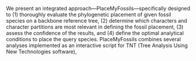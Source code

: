 We present an integrated approach—PlaceMyFossils—specifically designed to (1) thoroughly evaluate the phylogenetic placement of given fossil species on a backbone reference tree, (2) determine which characters and character partitions are most relevant in defining the fossil placement, (3) assess the confidence of the results, and (4) define the optimal analytical conditions to place the query species. PlaceMyFossils combines several analyses implemented as an interactive script for TNT (Tree Analysis Using New Technologies software), 
